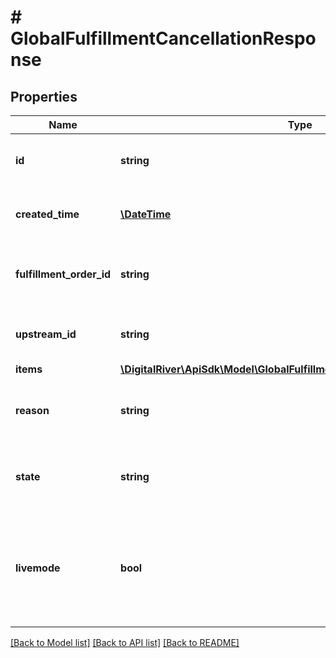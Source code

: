 # # GlobalFulfillmentCancellationResponse

## Properties

Name | Type | Description | Notes
------------ | ------------- | ------------- | -------------
**id** | **string** | Unique identifier for the cancellation | [optional] [readonly] 
**created_time** | [**\DateTime**](\DateTime.md) | Time at which the cancellation was created | [optional] [readonly] 
**fulfillment_order_id** | **string** | Unique identifier for the fulfillment order | [optional] [readonly] 
**upstream_id** | **string** | Upstream identifier of the cancellation | [optional] [readonly] 
**items** | [**\DigitalRiver\ApiSdk\Model\GlobalFulfillmentCancellationItemResponse[]**](GlobalFulfillmentCancellationItemResponse.md) |  | [optional] 
**reason** | **string** | String indicating the reason for the cancellation. | [optional] 
**state** | **string** | Enumeration indicating the state of the cancellation. | [optional] 
**livemode** | **bool** | Has the value true if the object exists in live mode or the value false if the object exists in test mode. | [optional] 

[[Back to Model list]](../../README.md#documentation-for-models) [[Back to API list]](../../README.md#documentation-for-api-endpoints) [[Back to README]](../../README.md)


